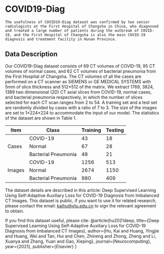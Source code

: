 # COVID19-Diag
`The usefulness of COVID19-Diag dataset was confirmed by two senior radiologists at the First Hospital of Changsha in China, who diagnosed and treated a large number of patients during the outbreak of COVID-19, and the First Hospital of Changsha is also the main COVID-19 diagnosis and treatment facility in Hunan Province.`

Data Description
----
Our COVID19-Diag dataset consists of 69 CT volumes of COVID-19, 95 CT volumes of normal cases, and 62 CT volumes of bacterial pneumonia from the First Hospital of Changsha.
The CT volumes of all the cases are performed on a CT scanner as SIEMENS or GE MEDICAL SYSTEMS with 5mm of slice thickness and 512×512 of the matrix. We extract 1769, 3824, 1389 two dimensional (2D) CT axial slices from COVID-19, normal cases, and bacterial pneumonia respectively, in which the number of slices selected for each CT scan ranges from 2 to 54. A training set and a test set are randomly divided by cases with a ratio of 7 to 3. The size of the images are set to 1×224×224 to accommodate the input of our model. The statistics of the dataset are shown in Table 1. 

| Item | Class | Training | Testing |
| ----- | ----- | ----- | ----- |
|| COVID-19 | 43 | 18 |
| Cases | Normal | 67 | 28 |
|| Bacterial Pneumonia | 48 | 21 |
|| COVID-19 | 1256 | 513 |
| Images | Normal | 2674 | 1150 |
|| Bacterial Pneumonia | 980 | 409 |


The dataset details are described in this article: Deep Supervised Learning Using Self-Adaptive Auxiliary Loss for COVID-19 Diagnosis from Imbalanced CT Images. This dataset is public, if you want to use it for related research, please contact the email: kaihu@xtu.edu.cn to sign the relevant agreement to obtain.

If you find this dataset useful, please cite:
@article{hu2021deep,
  title={Deep Supervised Learning Using Self-Adaptive Auxiliary Loss for COVID-19 Diagnosis from Imbalanced CT Images},
  author={Hu, Kai and Huang, Yingjie and Huang, Wei and Tan, Hui and Chen, Zhineng and Zhong, Zheng and Li, Xuanya and Zhang, Yuan and Gao, Xieping},
  journal={Neurocomputing},
  year={2021},
  publisher={Elsevier}
}
